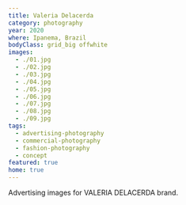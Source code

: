 ```yaml
---
title: Valeria Delacerda
category: photography
year: 2020
where: Ipanema, Brazil
bodyClass: grid_big offwhite
images:
  - ./01.jpg
  - ./02.jpg
  - ./03.jpg
  - ./04.jpg
  - ./05.jpg
  - ./06.jpg
  - ./07.jpg
  - ./08.jpg
  - ./09.jpg
tags:
  - advertising-photography
  - commercial-photography
  - fashion-photography
  - concept
featured: true
home: true
---
```


Advertising images for VALERIA DELACERDA brand.
